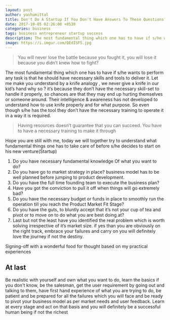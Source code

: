 ```yaml
---
layout: post
author: yashumittal
title: Don't Do A Startup If You Don't Have Answers To These Questions?
date: 2017-10-05 02:26:00 +0530
categories: business
tags: business entrepreneur startup success
description: The most fundamental thing which one has to have if s/he wants to perform any task is that he should have necessary skills and tools to deliver it.
image: https://i.imgur.com/QEdISF5.jpg
---
```


<blockquote>
You will never lose the battle because you fought it, you will lose it because you didn’t knew how to fight?
</blockquote>

The most fundamental thing which one has to have if s/he wants to perform any task is that he should have necessary skills and tools to deliver it. Let me make you understand by a knife analogy , we never give a knife in our kid’s hand why so ? it’s because they don’t have the necessary skill-set to handle it properly, so chances are that they may end up hurting themselves or someone around. Their intelligence & awareness has not developed to understand how to use knife properly and for what purpose. So even though s/he has the tool they don’t have the necessary training to operate it in a way it is required.

<blockquote>
Having resources doesn’t guarantee that you can succeed. You have to have a necessary training to make it through
</blockquote>

Hope you are still with me, today we will together try to understand what fundamental things one has to take care of before s/he decides to start on his new venture(Startup)

1. Do you have necessary fundamental knowledge Of what you want to do?
2. Do you have go to market strategy in place? business model has to be well planned before jumping to product development.
3. Do you have the full time founding team to execute the business plan?
4. Have you got the conviction to pull it off when things will go extremely bad?
5. Do you have the necessary budget or funds in place to smoothly run the operation till you reach the Product Market Fit Stage?
6. Do you have the guts, to bluntly accept that it’s not your cup of tea and pivot or to move on to do what you are best doing at?
7. Last but not the least have you identified the real problem which is worth solving irrespective of it’s market size. if yes than you are obviously on the right track, embrace your failures and carry on you will definitely love the journey if not the destiny.

Signing-off with a wonderful food for thought based on my practical experiences

## At last

Be realistic with yourself and own what you want to do, learn the basics if you don't know, be the salesman, get the user requirement by going out and talking to them, have first hand experience of what you are trying to do, be patient and be prepared for all the failures which you will face and be ready to pivot your business model as per market needs and user feedback. Learn at every stage and act on that basis and you will definitely be a successful human being if not the richest
